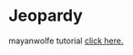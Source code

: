 # Jeopardy

mayanwolfe tutorial <a href="https://www.youtube.com/watch?v=K7QN8ibm5VQ"> click here. </a>

